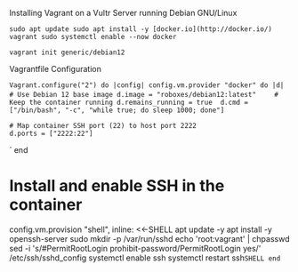Installing Vagrant on a Vultr Server running Debian GNU/Linux

`sudo apt update
sudo apt install -y [docker.io](http://docker.io/) vagrant
sudo systemctl enable --now docker`

 `vagrant init generic/debian12`

 Vagrantfile Configuration

 `Vagrant.configure("2") do |config|
  config.vm.provider "docker" do |d|
    # Use Debian 12 base image
    d.image = "roboxes/debian12:latest" 
`
  `  # Keep the container running
    d.remains_running = true 
    d.cmd = ["/bin/bash", "-c", "while true; do sleep 1000; done"]`

    # Map container SSH port (22) to host port 2222
    d.ports = ["2222:22"]
 ` end
  
  # Install and enable SSH in the container
  config.vm.provision "shell", inline: <<-SHELL
    apt update -y
    apt install -y openssh-server sudo
    mkdir -p /var/run/sshd
    echo 'root:vagrant' | chpasswd
    sed -i 's/#PermitRootLogin prohibit-password/PermitRootLogin yes/' /etc/ssh/sshd_config
    systemctl enable ssh
    systemctl restart ssh`
  SHELL
end
`
